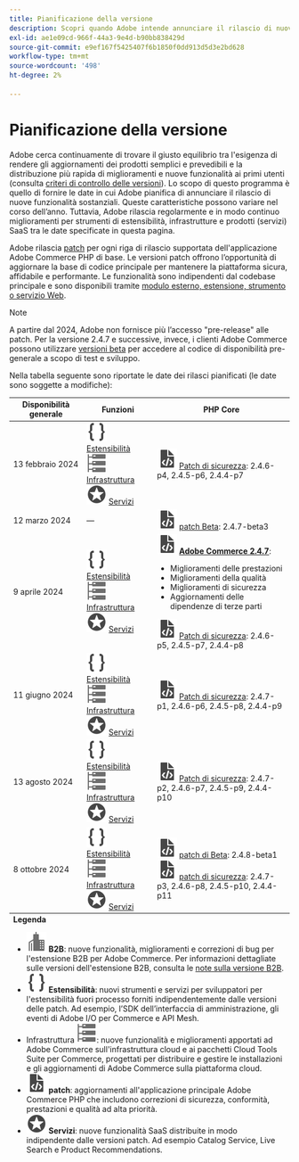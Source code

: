 ```yaml
---
title: Pianificazione della versione
description: Scopri quando Adobe intende annunciare il rilascio di nuove funzioni per Adobe Commerce.
exl-id: ae1e09cd-966f-44a3-9e4d-b90bb838429d
source-git-commit: e9ef167f5425407f6b1850f0dd913d5d3e2bd628
workflow-type: tm+mt
source-wordcount: '498'
ht-degree: 2%

---
```


# Pianificazione della versione

Adobe cerca continuamente di trovare il giusto equilibrio tra l&#39;esigenza di rendere gli aggiornamenti dei prodotti semplici e prevedibili e la distribuzione più rapida di miglioramenti e nuove funzionalità ai primi utenti (consulta [criteri di controllo delle versioni](versioning-policy.md)). Lo scopo di questo programma è quello di fornire le date in cui Adobe pianifica di annunciare il rilascio di nuove funzionalità sostanziali. Queste caratteristiche possono variare nel corso dell’anno. Tuttavia, Adobe rilascia regolarmente e in modo continuo miglioramenti per strumenti di estensibilità, infrastrutture e prodotti (servizi) SaaS tra le date specificate in questa pagina.

Adobe rilascia [patch](versioning-policy.md#patch-release) per ogni riga di rilascio supportata dell&#39;applicazione Adobe Commerce PHP di base. Le versioni patch offrono l’opportunità di aggiornare la base di codice principale per mantenere la piattaforma sicura, affidabile e performante. Le funzionalità sono indipendenti dal codebase principale e sono disponibili tramite [modulo esterno, estensione, strumento o servizio Web](versioning-policy.md#extensibility-infrastructure-and-services-release).

>[!NOTE]
>
>A partire dal 2024, Adobe non fornisce più l’accesso &quot;pre-release&quot; alle patch. Per la versione 2.4.7 e successive, invece, i clienti Adobe Commerce possono utilizzare [versioni beta](beta.md) per accedere al codice di disponibilità pre-generale a scopo di test e sviluppo.

Nella tabella seguente sono riportate le date dei rilasci pianificati (le date sono soggette a modifiche):

<table>
<thead>
  <tr>
    <th>Disponibilità generale</th>
    <th>Funzioni</th>
    <th>PHP Core</th>
  </tr>
</thead>
<tfoot>
   <tr>
      <td colspan="3"><strong>Legenda</strong>
         <ul>
           <li><strong><img alt="Icona della funzione B2B" src="../assets/icons/enterprise.svg"></img> B2B</strong>: nuove funzionalità, miglioramenti e correzioni di bug per l'estensione B2B per Adobe Commerce. Per informazioni dettagliate sulle versioni dell'estensione B2B, consulta le <a href="https://experienceleague.adobe.com/docs/commerce-admin/b2b/release-notes.html">note sulla versione B2B</a>.</li>
            <li><strong><img alt="Icona della funzione di estensibilità" src="../assets/icons/brackets.svg"></img> Estensibilità</strong>: nuovi strumenti e servizi per sviluppatori per l'estensibilità fuori processo forniti indipendentemente dalle versioni delle patch. Ad esempio, l’SDK dell’interfaccia di amministrazione, gli eventi di Adobe I/O per Commerce e API Mesh.</li>
            <li>Infrastruttura <strong><img alt="Icona della funzione di infrastruttura" src="../assets/icons/servers.svg"></img></strong>: nuove funzionalità e miglioramenti apportati ad Adobe Commerce sull'infrastruttura cloud e ai pacchetti Cloud Tools Suite per Commerce, progettati per distribuire e gestire le installazioni e gli aggiornamenti di Adobe Commerce sulla piattaforma cloud.</li>
            <li><strong><img alt="Icona rilascio patch" src="../assets/icons/file-code.svg"></img> patch</strong>: aggiornamenti all'applicazione principale Adobe Commerce PHP che includono correzioni di sicurezza, conformità, prestazioni e qualità ad alta priorità.</li>
            <li><strong><img alt="Icona della funzione Servizi" src="../assets/icons/feature.svg"></img> Servizi</strong>: nuove funzionalità SaaS distribuite in modo indipendente dalle versioni patch. Ad esempio Catalog Service, Live Search e Product Recommendations.</li>
         </ul>
      </td>
   </tr>
</tfoot>
<tbody>
  <tr>
    <td>13 febbraio 2024</td>
    <td><img alt="Icona della funzione di estensibilità" src="../assets/icons/brackets.svg"></img> <a href="https://developer.adobe.com/commerce/extensibility/">Estensibilità</a><br><img alt="Icona della funzione di infrastruttura" src="../assets/icons/servers.svg"></img> <a href="https://experienceleague.adobe.com/docs/commerce-cloud-service/user-guide/release-notes/cloud-tools-suite.html">Infrastruttura</a><br><img alt="Icona della funzione Servizi" src="../assets/icons/feature.svg"></img> <a href="https://experienceleague.adobe.com/docs/commerce-merchant-services/user-guides/release-information/release-notes-all.html">Servizi</a></td>
    <td><img alt="Icona rilascio patch" src="../assets/icons/file-code.svg"></img> <a href="release-notes/security/overview.md">Patch di sicurezza</a>: 2.4.6-p4, 2.4.5-p6, 2.4.4-p7</td>
  </tr>
  <tr>
    <td>12 marzo 2024</td>
    <td>—</td>
    <td><img alt="Icona rilascio patch" src="../assets/icons/file-code.svg"></img> <a href="release-notes/commerce/overview.md">patch Beta</a>: 2.4.7-beta3</td>
  </tr>
  <tr>
    <td>9 aprile 2024</td>
    <td><img alt="Icona della funzione di estensibilità" src="../assets/icons/brackets.svg"></img> <a href="https://developer.adobe.com/commerce/extensibility/">Estensibilità</a><br><img alt="Icona della funzione di infrastruttura" src="../assets/icons/servers.svg"></img> <a href="https://experienceleague.adobe.com/docs/commerce-cloud-service/user-guide/release-notes/cloud-tools-suite.html">Infrastruttura</a><br><img alt="Icona della funzione Servizi" src="../assets/icons/feature.svg"></img> <a href="https://experienceleague.adobe.com/docs/commerce-merchant-services/user-guides/release-information/release-notes-all.html">Servizi</a></td>
    <td><img alt="Icona rilascio patch" src="../assets/icons/file-code.svg"></img> <a href="release-notes/commerce/overview.md"><strong>Adobe Commerce 2.4.7</a></strong>:<ul><li>Miglioramenti delle prestazioni</li><li>Miglioramenti della qualità</li><li>Miglioramenti di sicurezza</li><li>Aggiornamenti delle dipendenze di terze parti</li></ul><img alt="Icona rilascio patch" src="../assets/icons/file-code.svg"></img> <a href="release-notes/security/overview.md">Patch di sicurezza</a>: 2.4.6-p5, 2.4.5-p7, 2.4.4-p8</td>
  </tr>
  <tr>
    <td>11 giugno 2024</td>
    <td><img alt="Icona della funzione di estensibilità" src="../assets/icons/brackets.svg"></img> <a href="https://developer.adobe.com/commerce/extensibility/">Estensibilità</a><br><img alt="Icona della funzione di infrastruttura" src="../assets/icons/servers.svg"></img> <a href="https://experienceleague.adobe.com/docs/commerce-cloud-service/user-guide/release-notes/cloud-tools-suite.html">Infrastruttura</a><br><img alt="Icona della funzione Servizi" src="../assets/icons/feature.svg"></img> <a href="https://experienceleague.adobe.com/docs/commerce-merchant-services/user-guides/release-information/release-notes-all.html">Servizi</a></td>
    <td><img alt="Icona rilascio patch" src="../assets/icons/file-code.svg"></img> <a href="release-notes/security/overview.md">Patch di sicurezza</a>: 2.4.7-p1, 2.4.6-p6, 2.4.5-p8, 2.4.4-p9</td>
  </tr>
  <tr>
    <td>13 agosto 2024</td>
    <td><img alt="Icona della funzione di estensibilità" src="../assets/icons/brackets.svg"></img> <a href="https://developer.adobe.com/commerce/extensibility/">Estensibilità</a><br><img alt="Icona della funzione di infrastruttura" src="../assets/icons/servers.svg"></img> <a href="https://experienceleague.adobe.com/docs/commerce-cloud-service/user-guide/release-notes/cloud-tools-suite.html">Infrastruttura</a><br><img alt="Icona della funzione Servizi" src="../assets/icons/feature.svg"></img> <a href="https://experienceleague.adobe.com/docs/commerce-merchant-services/user-guides/release-information/release-notes-all.html">Servizi</a></td>
    <td><img alt="Icona rilascio patch" src="../assets/icons/file-code.svg"></img> <a href="release-notes/security/overview.md">Patch di sicurezza</a>: 2.4.7-p2, 2.4.6-p7, 2.4.5-p9, 2.4.4-p10</td>
  </tr>
  <tr>
    <td>8 ottobre 2024</td>
    <td><img alt="Icona della funzione di estensibilità" src="../assets/icons/brackets.svg"></img> <a href="https://developer.adobe.com/commerce/extensibility/">Estensibilità</a><br><img alt="Icona della funzione di infrastruttura" src="../assets/icons/servers.svg"></img> <a href="https://experienceleague.adobe.com/docs/commerce-cloud-service/user-guide/release-notes/cloud-tools-suite.html">Infrastruttura</a><br><img alt="Icona della funzione Servizi" src="../assets/icons/feature.svg"></img> <a href="https://experienceleague.adobe.com/docs/commerce-merchant-services/user-guides/release-information/release-notes-all.html">Servizi</a></td>
    <td><img alt="Icona rilascio patch" src="../assets/icons/file-code.svg"></img> <a href="release-notes/commerce/overview.md">patch di Beta</a>: 2.4.8-beta1<br><img alt="Icona rilascio patch" src="../assets/icons/file-code.svg"></img> <a href="release-notes/security/overview.md">patch di sicurezza</a>: 2.4.7-p3, 2.4.6-p8, 2.4.5-p10, 2.4.4-p11</td>
  </tr>
</tbody>
</table>
